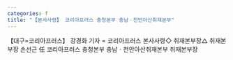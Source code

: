 ```yaml
---
categories: f
title: "【본사사령】 코리아프러스 충청본부 충남ㆍ천안아산취재본부"
---
```

【대구=코리아프러스】 강경화 기자 = 코리아프러스 본사사령◇ 취재본부장△ 취재본부장 손선근 任 코리아프러스 충청본부 충남ㆍ천안아산취재본부 취재본부장